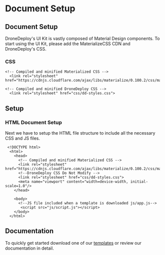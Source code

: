 # Document Setup

## Document Setup

DroneDeploy's UI Kit is vastly composed of Material Design components. To start using the UI Kit, please add the MaterializeCSS CDN and DroneDeploy's CSS.

### CSS

```text
<!-- Compiled and minified Materialized CSS -->
  <link rel="stylesheet" href="https://cdnjs.cloudflare.com/ajax/libs/materialize/0.100.2/css/materialize.min.css">

<!-- Compiled and minified DroneDeploy CSS -->
  <link rel="stylesheet" href="css/dd-styles.css">
```

## Setup

### HTML Document Setup

Next we have to setup the HTML file structure to include all the necessary CSS and JS files.

```text
 <!DOCTYPE html>
  <html>
    <head>
      <!-- Compiled and minified Materialized CSS -->
      <link rel="stylesheet" href="https://cdnjs.cloudflare.com/ajax/libs/materialize/0.100.2/css/materialize.min.css">
      <!--DroneDeploy CSS Do Not Modify -->
      <link rel="stylesheet" href="css/dd-styles.css">
      <meta name="viewport" content="width=device-width, initial-scale=1.0"/>
    </head>

    <body>
      <!--JS file included when a template is downloaded js/app.js-->
       <script src="js/script.js"></script>
    </body>
  </html>
```

## Documentation

To quickly get started download one of our [templates](http://dronedeploy.gitbooks.io/dronedeploy-apps/content/template.html) or review our documentation in detail.

